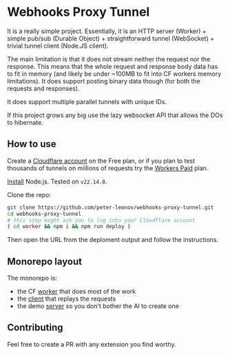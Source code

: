 # Webhooks Proxy Tunnel

It is a really simple project. Essentially, it is an HTTP server (Worker) + simple pub/sub (Durable Object) + straightforward tunnel (WebSocket) + trivial tunnel client (Node.JS client).

The main limitation is that it does not stream neither the request nor the response. This means that the whole request and response body data has to fit in memory (and likely be under ~100MB to fit into CF workers memory limitations). It does support posting binary data though (for both the requests and responses).

It does support multiple parallel tunnels with unique IDs.

If this project grows any big use the lazy websocket API that allows the DOs to hibernate.

## How to use

Create a [Cloudflare account](https://www.cloudflare.com/) on the Free plan, or if you plan to test thousands of tunnels on millions of requests try the [Workers Paid](https://developers.cloudflare.com/workers/platform/pricing/) plan.

[Install](https://nodejs.org/en/download) Node.js. Tested on `v22.14.0`.

Clone the repo:

```bash
git clone https://github.com/peter-leonov/webhooks-proxy-tunnel.git
cd webhooks-proxy-tunnel
# this step might ask you to log into your Cloudflare account
( cd worker && npm i && npm run deploy )
```

Then open the URL from the deploment output and follow the instructions.

## Monorepo layout

The monorepo is:

- the CF [worker](./worker#readme) that does most of the work
- the [client](./client#readme) that replays the requests
- the demo [server](./server#readme) so you don't bother the AI to create one

## Contributing

Feel free to create a PR with any extension you find worthy.
